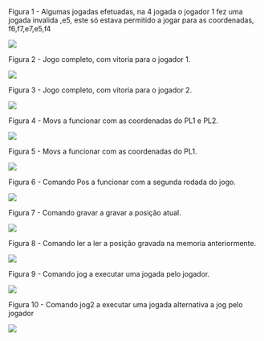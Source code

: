 

Figura 1 - Algumas jogadas efetuadas, na 4 jogada o jogador 1 fez uma jogada invalida ,e5, este só estava permitido a jogar para as coordenadas, f6,f7,e7,e5,f4

![](Imagens/figura2.png)

Figura 2 - Jogo completo, com vitoria para o jogador 1.

![](Imagens/figura3.png)

Figura 3 - Jogo completo, com vitoria para o jogador 2.

![](Imagens/figura4.png)

Figura 4 - Movs a funcionar com as coordenadas do PL1 e PL2.

![](Imagens/figura5.png)

Figura 5 - Movs a funcionar com as coordenadas do PL1.

![](Imagens/figura6.png)

Figura 6 - Comando Pos a funcionar com a segunda rodada do jogo.

![](Imagens/figura7.png)

Figura 7 - Comando gravar a gravar a posição atual.

![](Imagens/figura8.png)

Figura 8 - Comando ler a ler a posição gravada na memoria anteriormente.

![](Imagens/figura9.png)

Figura 9 - Comando jog a executar uma jogada pelo jogador.

![](Imagens/figura10.png)

Figura 10 - Comando jog2 a executar uma jogada alternativa a jog pelo jogador 

![](Imagens/figura11.png)



